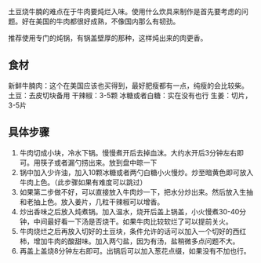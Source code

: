 
土豆烧牛腩的难点在于牛肉要炖烂入味。使用什么炊具来制作是首先要考虑的问题。好在美国的牛肉都很好成熟，不像国内那么有韧劲。

推荐使用专门的炖锅，有锅盖壁厚的那种，这样炖出来的肉更香。

## 食材
新鲜牛腩肉：这个在美国应该也买得到，最好肥瘦都有一点，纯瘦的会比较柴。
土豆：去皮切块备用
干辣椒：3-5颗
冰糖或者白糖：实在没有也行
生姜：切片，3-5片

## 具体步骤
1. 牛肉切成小块，冷水下锅。慢慢煮开后去掉血沫。大约水开后3分钟左右即可。用筷子或者漏勺捞出来。放到盘中晾一下
2. 锅中加入少许油，加入10颗冰糖或者两勺白糖小火慢炒。炒至暗黄色即可放入牛肉上色。（此步骤如果有难度可以跳过）
3. 如果第二步做不好，可以直接放入牛肉炒一下，把水分炒出来。然后放入生抽和老抽上色。放入姜片，几粒干辣椒可以增香。
5. 炒出香味之后放入炖煮锅。加入温水，烧开后盖上锅盖，小火慢煮30-40分钟，中间最好看一下汤是否烧干。如果牛肉比较软烂了可以提前关火。
6. 牛肉烧烂之后再放入切好的土豆块，条件允许的话可以加入一个切好的西红柿，增加牛肉的酸甜味。加入两勺盐，因为有汤，盐稍微多点问题不大。
7. 再盖上盖烧8分钟左右即可。出锅后可以加入葱花点缀，如果没有不加也行。